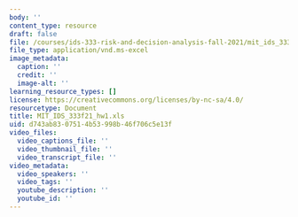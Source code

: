 ```yaml
---
body: ''
content_type: resource
draft: false
file: /courses/ids-333-risk-and-decision-analysis-fall-2021/mit_ids_333f21_hw1.xls
file_type: application/vnd.ms-excel
image_metadata:
  caption: ''
  credit: ''
  image-alt: ''
learning_resource_types: []
license: https://creativecommons.org/licenses/by-nc-sa/4.0/
resourcetype: Document
title: MIT_IDS_333f21_hw1.xls
uid: d743ab83-0751-4b53-998b-46f706c5e13f
video_files:
  video_captions_file: ''
  video_thumbnail_file: ''
  video_transcript_file: ''
video_metadata:
  video_speakers: ''
  video_tags: ''
  youtube_description: ''
  youtube_id: ''
---
```

